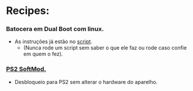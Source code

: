 # Recipes:
### Batocera em Dual Boot com linux.
  * As instruções já estão no [script](https://raw.githubusercontent.com/alannssantos/recipes/refs/heads/main/archives/15_batocera).
    * (Nunca rode um script sem saber o que ele faz ou rode caso confie em quem o fez).
### [PS2 SoftMod.](https://github.com/alannssantos/recipes/blob/main/archives/PS2_SoftMod.md)
  * Desbloqueio para PS2 sem alterar o hardware do aparelho.
